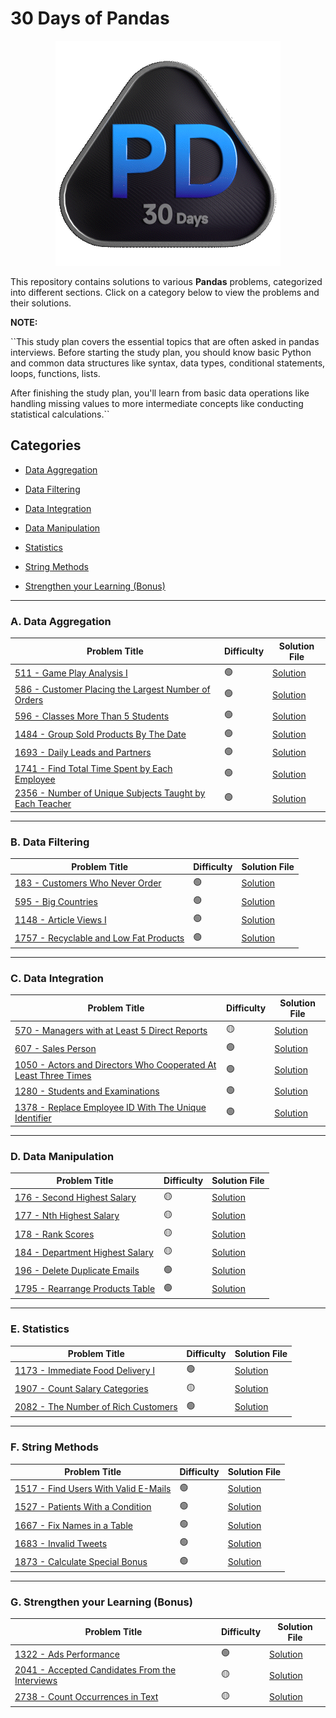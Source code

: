 # 30 Days of Pandas

<div align="center">

![pandas badge](/leetcode-pandas/pandas.gif)
</div>


This repository contains solutions to various **Pandas** problems, categorized into different sections. Click on a category below to view the problems and their solutions.

**NOTE:** 

``This study plan covers the essential topics that are often asked in pandas interviews.
Before starting the study plan, you should know basic Python and common data structures like syntax, data types, conditional statements, loops, functions, lists.

After finishing the study plan, you'll learn from basic data operations like handling missing values to more intermediate concepts like conducting statistical calculations.``

## Categories

- [Data Aggregation](#a-data-aggregation)

- [Data Filtering](#b-data-filtering)

- [Data Integration](#c-data-integration)

- [Data Manipulation](#d-data-manipulation)

- [Statistics](#e-statistics)

- [String Methods](#f-string-methods)

- [Strengthen your Learning (Bonus)](#g-strengthen-your-learning-bonus)

---

### A. Data Aggregation

| Problem Title | Difficulty | Solution File |
|-----------------------------|------------|-------------------------------|
| [511 - Game Play Analysis I](https://leetcode.com/problems/game-play-analysis-i/description/) | 🟢 | [Solution](data-aggregation/511-Game-Play-Analysis-I.py) |
| [586 - Customer Placing the Largest Number of Orders](https://leetcode.com/problems/customer-placing-the-largest-number-of-orders/description/) | 🟢 | [Solution](data-aggregation/586-Customer-Placing-the-Largest-Number-of-Orders.py) |
| [596 - Classes More Than 5 Students](https://leetcode.com/problems/classes-more-than-5-students/description/) | 🟢 | [Solution](data-aggregation/596-Classes-More-Than-5-Students.py) |
| [1484 - Group Sold Products By The Date](https://leetcode.com/problems/group-sold-products-by-the-date/description/) | 🟢 | [Solution](data-aggregation/1484-Group-Sold-Products-By-The-Date.py) |
| [1693 - Daily Leads and Partners](https://leetcode.com/problems/daily-leads-and-partners/description/) | 🟢 | [Solution](data-aggregation/1693-Daily-Leads-and-Partners.py) |
| [1741 - Find Total Time Spent by Each Employee](https://leetcode.com/problems/find-total-time-spent-by-each-employee/description/) | 🟢 | [Solution](data-aggregation/1741-Find-Total-Time-Spent-by-Each-Employee.py) |
| [2356 - Number of Unique Subjects Taught by Each Teacher](https://leetcode.com/problems/number-of-unique-subjects-taught-by-each-teacher/description/) | 🟢 | [Solution](data-aggregation/2356-Number-of-Unique-Subjects-Taught-by-Each-Teacher.py) |

---

### B. Data Filtering

| Problem Title | Difficulty | Solution File |
|-----------------------------|------------|-------------------------------|
| [183 - Customers Who Never Order](https://leetcode.com/problems/customers-who-never-order/description/) | 🟢 | [Solution](data-filtering/183-Customers-Who-Never-Order.py) |
| [595 - Big Countries](https://leetcode.com/problems/big-countries/description/) | 🟢 | [Solution](data-filtering/595-Big-Countries.py) |
| [1148 - Article Views I](https://leetcode.com/problems/article-views-i/description/) | 🟢 | [Solution](data-filtering/1148-Article-Views-I.py) |
| [1757 - Recyclable and Low Fat Products](https://leetcode.com/problems/recyclable-and-low-fat-products/description/) | 🟢 | [Solution](data-filtering/1757-Recyclable-and-Low-Fat-Products.py) |

---

### C. Data Integration

| Problem Title | Difficulty | Solution File |
|-----------------------------|------------|-------------------------------|
| [570 - Managers with at Least 5 Direct Reports](https://leetcode.com/problems/managers-with-at-least-5-direct-reports/description/) | 🟡 | [Solution](data-integration/570-Managers-with-at-Least-5-Direct-Reports.py) |
| [607 - Sales Person](https://leetcode.com/problems/sales-person/description/) | 🟢 | [Solution](data-integration/607-Sales-Person.py) |
| [1050 - Actors and Directors Who Cooperated At Least Three Times](https://leetcode.com/problems/actors-and-directors-who-cooperated-at-least-three-times/description/) | 🟢 | [Solution](data-integration/1050-Actors-and-Directors-Who-Cooperated-At-Least-Three-Times.py) |
| [1280 - Students and Examinations](https://leetcode.com/problems/students-and-examinations/description/) | 🟢 | [Solution](data-integration/1280-Students-and-Examinations.py) |
| [1378 - Replace Employee ID With The Unique Identifier](https://leetcode.com/problems/replace-employee-id-with-the-unique-identifier/description/) | 🟢 | [Solution](data-integration/1378-Replace-Employee-ID-With-The-Unique-Identifier.py) |

---

### D. Data Manipulation

| Problem Title | Difficulty | Solution File |
|-----------------------------|------------|-------------------------------|
| [176 - Second Highest Salary](https://leetcode.com/problems/second-highest-salary/description/) | 🟡 | [Solution](data-manipulation/176-Second-Highest-Salary.py) |
| [177 - Nth Highest Salary](https://leetcode.com/problems/nth-highest-salary/description/) | 🟡 | [Solution](data-manipulation/177-Nth-Highest-Salary.py) |
| [178 - Rank Scores](https://leetcode.com/problems/rank-scores/description/) | 🟡 | [Solution](data-manipulation/178-Rank-Scores.py) |
| [184 - Department Highest Salary](https://leetcode.com/problems/department-highest-salary/description/) | 🟡 | [Solution](data-manipulation/184-Department-Highest-Salary.py) |
| [196 - Delete Duplicate Emails](https://leetcode.com/problems/delete-duplicate-emails/description/) | 🟢 | [Solution](data-manipulation/196-Delete-Duplicate-Emails.py) |
| [1795 - Rearrange Products Table](https://leetcode.com/problems/rearrange-products-table/description/) | 🟢 | [Solution](data-manipulation/1795-Rearrange-Products-Table.py) |

---

### E. Statistics

| Problem Title | Difficulty | Solution File |
|-----------------------------|------------|-------------------------------|
| [1173 - Immediate Food Delivery I](https://leetcode.com/problems/immediate-food-delivery-i/description/) | 🟢 | [Solution](statistics/1173-Immediate-Food-Delivery-I.py) |
| [1907 - Count Salary Categories](https://leetcode.com/problems/count-salary-categories/description/) | 🟡 | [Solution](statistics/1907-Count-Salary-Categories.py) |
| [2082 - The Number of Rich Customers](https://leetcode.com/problems/the-number-of-rich-customers/description/) | 🟢 | [Solution](statistics/2082-The-Number-of-Rich-Customers.py) |

---

### F. String Methods

| Problem Title | Difficulty | Solution File |
|-----------------------------|------------|-------------------------------|
| [1517 - Find Users With Valid E-Mails](https://leetcode.com/problems/find-users-with-valid-e-mails/description/) | 🟢 | [Solution](string-methods/1517-Find-Users-With-Valid-E-Mails.py) |
| [1527 - Patients With a Condition](https://leetcode.com/problems/patients-with-a-condition/description/) | 🟢 | [Solution](string-methods/1527-Patients-With-a-Condition.py) |
| [1667 - Fix Names in a Table](https://leetcode.com/problems/fix-names-in-a-table/description/) | 🟢 | [Solution](string-methods/1667-Fix-Names-in-a-Table.py) |
| [1683 - Invalid Tweets](https://leetcode.com/problems/invalid-tweets/description/) | 🟢 | [Solution](string-methods/1683-Invalid-Tweets.py) |
| [1873 - Calculate Special Bonus](https://leetcode.com/problems/calculate-special-bonus/description/) | 🟢 | [Solution](string-methods/1873-Calculate-Special-Bonus.py) |

---

### G. Strengthen your Learning (Bonus)

| Problem Title | Difficulty | Solution File |
|-----------------------------|------------|-------------------------------|
| [1322 - Ads Performance](https://leetcode.com/problems/ads-performance/description/) | 🟢 | [Solution](strengthen-your-learning-bonus/1322-Ads-Performance.py) |
| [2041 - Accepted Candidates From the Interviews](https://leetcode.com/problems/accepted-candidates-from-the-interviews/description/) | 🟡 | [Solution](strengthen-your-learning-bonus/2041-Accepted-Candidates-From-the-Interviews.py) |
| [2738 - Count Occurrences in Text](https://leetcode.com/problems/count-occurrences-in-text/description/) | 🟡 | [Solution](strengthen-your-learning-bonus/2738-Count-Occurrences-in-Text.py) |

